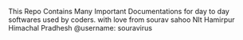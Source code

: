 This Repo Contains Many Important Documentations for day to day softwares used by coders. 
with love from sourav sahoo
NIt Hamirpur Himachal Pradhesh
@username: souravirus
